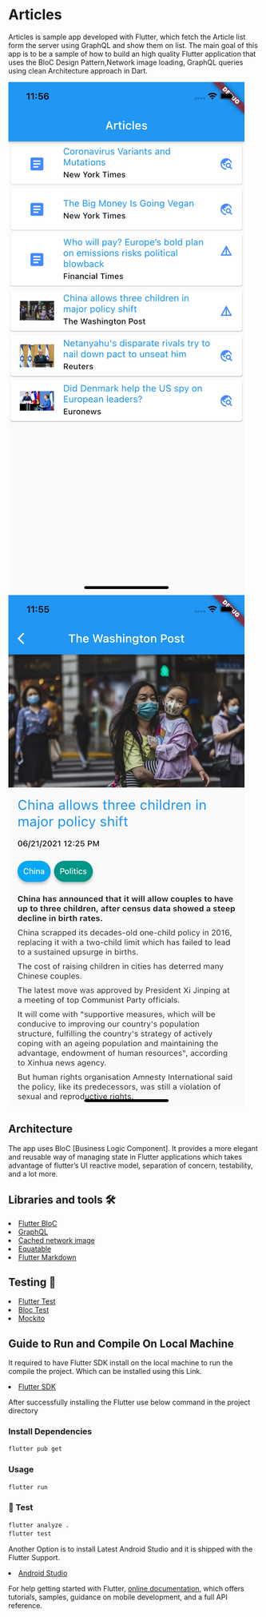 # Articles

Articles is sample app developed with Flutter, which fetch the Article list form the server using GraphQL and show them on list.
The main goal of this app is to be a sample of how to build an high quality Flutter application that uses the BloC Design Pattern,Network image loading, GraphQL queries using clean Architecture approach in Dart.

<img src="./documentation/list.png"/>
<img src="./documentation/details.png"/>

## Architecture
The app uses BloC [Business Logic Component]. It provides a more elegant and reusable way of managing state in Flutter applications which takes advantage of flutter’s UI reactive model, separation of concern, testability, and a lot more.

## Libraries and tools 🛠

<li><a href="https://pub.dev/packages/flutter_bloc">Flutter BloC</a></li>
<li><a href="https://pub.dev/packages/graphql">GraphQL</a></li>
<li><a href="https://pub.dev/packages/cached_network_image">Cached network image</a></li>
<li><a href="https://pub.dev/packages/equatable">Equatable</a></li>
<li><a href="https://pub.dev/packages/flutter_markdown">Flutter Markdown</a></li>

## Testing 🧪
<li><a href="https://api.flutter.dev/flutter/flutter_test/flutter_test-library.html">Flutter Test</a></li>
<li><a href="https://pub.dev/packages/bloc_test">Bloc Test</a></li>
<li><a href="https://pub.dev/packages/mockito">Mockito</a></li>

## Guide to Run and Compile On Local Machine

It required to have Flutter SDK install on the local machine to run the compile the project. Which can be installed using this Link.
<li><a href="https://flutter.dev/docs/get-started/install">Flutter SDK</a></li>

After successfully installing the Flutter use below command in the project directory

###  Install Dependencies

```sh
flutter pub get
```

###  Usage

```sh
flutter run
```

### 🧪 Test

```sh
flutter analyze .
flutter test
```

Another Option is to install Latest Android Studio and it is shipped with the Flutter Support.
<li><a href="https://developer.android.com/studio">Android Studio</a></li>

For help getting started with Flutter,
[online documentation](https://flutter.dev/docs), which offers tutorials,
samples, guidance on mobile development, and a full API reference.
